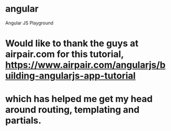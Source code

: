 angular
=======

Angular JS Playground

# Would like to thank the guys at airpair.com  for this tutorial, https://www.airpair.com/angularjs/building-angularjs-app-tutorial
# which has helped me get my head around routing, templating and partials.
